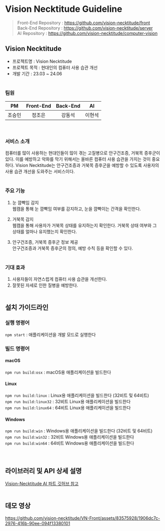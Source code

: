 # Vision Necktitude Guideline
> Front-End Repository : https://github.com/vision-necktitude/front <br>
> Back-End Repository : https://github.com/vision-necktitude/server <br>
> AI Repository : https://github.com/vision-necktitude/computer-vision <br>

## Vision Necktitude
- 프로젝트명 : Vision Necktitude
- 프로젝트 목적 : 현대인의 컴퓨터 사용 습관 개선
- 개발 기간 : 23.03 ~ 24.06
<br><br>

### 팀원
| PM | Front-End | Back-End | AI |
|:--:|:--:|:--:|:--:|
| 조승민 |  정조은  | 강동석 | 이현석 |
<br>

### 서비스 소개
컴퓨터를 많이 사용하는 현대인들이 많이 겪는 고질병으로 안구건조증, 거북목 증후군이 있다. 이를 예방하고 악화를 막기 위해서는 올바른 컴퓨터 사용 습관을 가지는 것이 중요하다. Vision Necktitude는 안구건조증과 거북목 증후군을 예방할 수 있도록 사용자의 사용 습관 개선을 도와주는 서비스이다. 
<br><br>

### 주요 기능
1. 눈 깜빡임 감지 <br>
웹캠을 통해 눈 깜빡임 여부를 감지하고, 눈을 깜빡이는 간격을 확인한다.

2. 거북목 감지 <br>
웹캠을 통해 사용자가 거북목 상태를 유지하는지 확인한다. 거북목 상태 여부와 그 상태를 얼마나 유지했는지 확인한다.

3. 안구건조증, 거북목 증후군 정보 제공 <br>
안구건조증과 거북목 증후군의 정의, 예방 수칙 등을 확인할 수 있다.
<br><br>

### 기대 효과
1. 사용자들이 자연스럽게 컴퓨터 사용 습관을 개선한다.
2. 잘못된 자세로 인한 질병을 예방한다.
<br><br>

## 설치 가이드라인
### 실행 명령어
`npm start` : 애플리케이션을 개발 모드로 실행한다
<br>

### 빌드 명령어
#### macOS
`npm run build:osx` : macOS용 애플리케이션을 빌드한다 <br>

#### Linux
`npm run build:linux` : Linux용 애플리케이션을 빌드한다 (32비트 및 64비트) <br>
`npm run build:linux32` : 32비트 Linux용 애플리케이션을 빌드한다 <br>
`npm run build:linux64` : 64비트 Linux용 애플리케이션을 빌드한다 <br>

#### Windows
`npm run build:win` : Windows용 애플리케이션을 빌드한다 (32비트 및 64비트) <br>
`npm run build:win32` : 32비트 Windows용 애플리케이션을 빌드한다 <br>
`npm run build:win64` : 64비트 Windows용 애플리케이션을 빌드한다 <br>
<br><br>

## 라이브러리 및 API 상세 설명
[Vision-Necktitude AI 파트 깃허브 참고](https://github.com/vision-necktitude/computer-vision)
<br><br>

## 데모 영상
https://github.com/vision-necktitude/VN-Front/assets/83575928/1906dc7c-2976-416b-90ee-094f13380101
